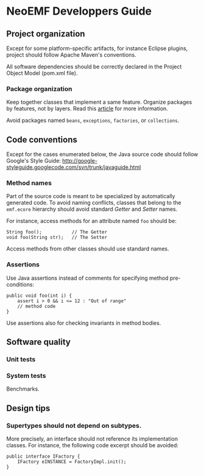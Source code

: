 # NeoEMF Developpers Guide
## Project organization
Except for some platform-specific artifacts, for instance Eclipse plugins, project should follow Apache Maven's conventions.

All software dependencies should be correctly declared in the Project Object Model (pom.xml file).

### Package organization
Keep together classes that implement a same feature. 
Organize packages by features, not by layers.
Read this [article](http://www.javapractices.com/topic/TopicAction.do?Id=205) for more information. 

Avoid packages named `beans`, `exceptions`, `factories`, or `collections`.

## Code conventions
Except for the cases enumerated below, the Java source code should follow Google's Style Guide: <http://google-styleguide.googlecode.com/svn/trunk/javaguide.html>

### Method names
Part of the source code is meant to be specialized by automatically generated code. 
To avoid naming conflicts, classes that belong to the `emf.ecore` hierarchy should avoid standard *Getter* and *Setter* names.

For instance, access methods for an attribute named `foo` should be:

    String foo(); 			// The Getter
    void foo(String str);	// The Setter
    
Access methods from other classes should use standard names.

### Assertions
Use Java assertions instead of comments for specifying method pre-conditions: 

    public void foo(int i) {
    	assert i > 0 && i <= 12 : "Out of range"
    	// method code
    }
Use assertions also for checking invariants in method bodies.

## Software quality
### Unit tests
### System tests

Benchmarks.

## Design tips
### Supertypes should not depend on subtypes.
More precisely, an interface should not reference its implementation classes. For instance, the following code excerpt should be avoided: 

	public interface IFactory {
		IFactory eINSTANCE = FactoryImpl.init();
	}
	
	
<!-- Avoid casts -->
<!--Avoid conditional behavior -->
<!--Design first for testability, then for performance -->